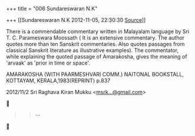 +++
title = "006 Sundareswaran N.K"

+++
[[Sundareswaran N.K	2012-11-05, 22:30:30 [Source](https://groups.google.com/g/bvparishat/c/QWf_v0-PnNY)]]



There is a commendable commentary written in Malayalam language by Sri T. C. Parameswara Moossath ( It is an extensive commentary. The author quotes more than ten Sanskrit commentaries. Also quotes passages from classical Sanskrit literature as illustrative examples). The commentator, while explaining the quoted passage of Amarakosha, gives the meaning of 'arvaak' as 'prior in time or space'.

  

AMARAKOSHA (WITH PAARMESHVARI COMM.) NAITONAL BOOKSTALL, KOTTAYAM, KERALA,1983(REPRINT) p.837  
  

2012/11/2 Sri Raghava Kiran Mukku \<[msrk...@gmail.com]()\>  



> 
> > 
> > --  
> > 
> > 



